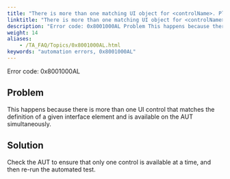 ```yaml
--- 
title: "There is more than one matching UI object for <controlName>. Please check the interface definition for <windowName>"
linktitle: "There is more than one matching UI object for <controlName>. Please check the interface definition for <windowName>"
description: "Error code: 0x8001000AL Problem This happens because there is more than one UI control that matches the definition of a given interface element and is available on the AUT simultaneously. Solution ..."
weight: 14
aliases: 
    - /TA_FAQ/Topics/0x8001000AL.html
keywords: "automation errors, 0x8001000AL"
---
```


Error code: 0x8001000AL

## Problem

This happens because there is more than one UI control that matches the definition of a given interface element and is available on the AUT simultaneously.

## Solution

Check the AUT to ensure that only one control is available at a time, and then re-run the automated test.




